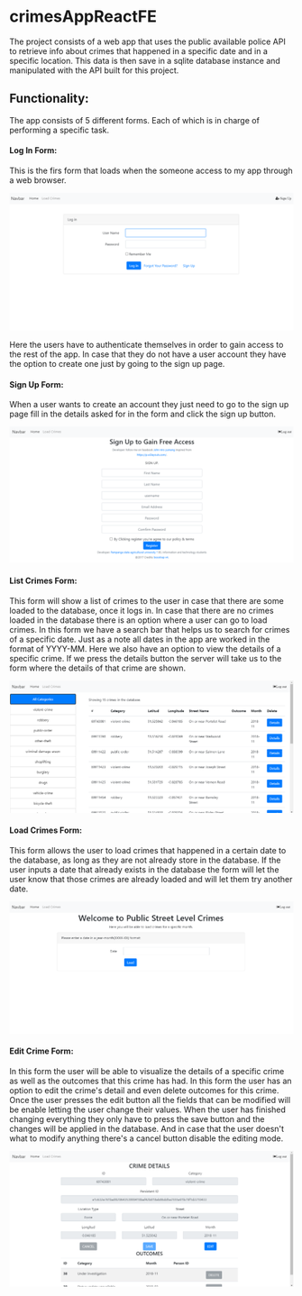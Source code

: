 # crimesAppReactFE

The project consists of a web app that uses the public available police API to retrieve info about crimes that happened in a specific date and in a specific location. This data is then save in a sqlite database instance and manipulated with the API built for this project.

## Functionality:

The app consists of 5 different forms. Each of which is in charge of performing a specific task.

#### Log In Form:

This is the firs form that loads when the someone access to my app through a web browser.

![](images\LogInForm.png)

Here the users have to authenticate themselves in order to gain access to the rest of the app. In case that they do not have a user account they have the option to create one just by going to the sign up page.

#### Sign Up Form:

When a user wants to create an account they just need to go to the sign up page fill in the details asked for in the form and click the sign up button.

![](images\SignUpForm.png)

#### List Crimes Form:

This form will show a list of crimes to the user in case that there are some loaded to the database, once it logs in. In case that there are no crimes loaded in the database there is an option where a user can go to load crimes. In this form we have a search bar that helps us to search for crimes of a specific date. Just as a note all dates in the app are worked in the format of YYYY-MM. Here we also have an option to view the details of a specific crime. If we press the details button the server will take us to the form where the details of that crime are shown.

![](images\ListCrimesForm.png)

#### Load Crimes Form:

This form allows the user to load crimes that happened in a certain date to the database, as long as they are not already store in the database. If the user inputs a date that already exists in the database the form will let the user know that those crimes are already loaded and will let them try another date.

![](images\LoadCrimesForm.png)

#### Edit Crime Form:

In this form the user will be able to visualize the details of a specific crime as well as the outcomes that this crime has had. In this form the user has an option to edit the crime's detail and even delete outcomes for this crime. Once the user presses the edit button all the fields that can be modified will be enable letting the user change their values. When the user has finished changing everything they only have to press the save button and the changes will be applied in the database. And in case that the user doesn't what to modify anything there's a cancel button disable the editing mode.

![](images\EditCrimeForm.png)